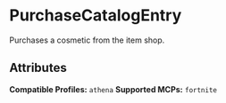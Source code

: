 # PurchaseCatalogEntry
Purchases a cosmetic from the item shop.

## Attributes
**Compatible Profiles:** `athena`
**Supported MCPs:** `fortnite`
